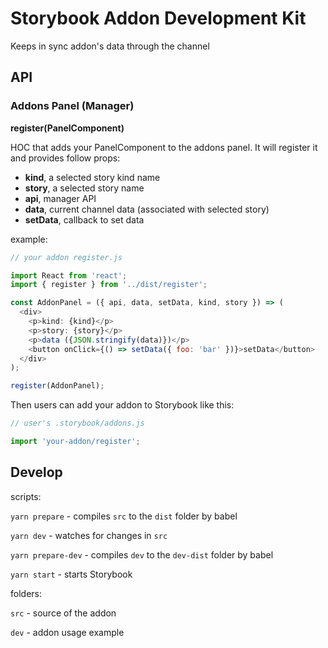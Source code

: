 # Storybook Addon Development Kit

Keeps in sync addon's data through the channel

## API

### Addons Panel (Manager)

**register(PanelComponent)**

HOC that adds your PanelComponent to the addons panel. It will register it and provides follow props:

- **kind**, a selected story kind name
- **story**, a selected story name
- **api**, manager API
- **data**, current channel data (associated with selected story)
- **setData**, callback to set data

example:

```js
// your addon register.js

import React from 'react';
import { register } from '../dist/register';

const AddonPanel = ({ api, data, setData, kind, story }) => (
  <div>
    <p>kind: {kind}</p>
    <p>story: {story}</p>
    <p>data ({JSON.stringify(data)})</p>
    <button onClick={() => setData({ foo: 'bar' })}>setData</button>
  </div>
);

register(AddonPanel);

```

Then users can add your addon to Storybook like this:

```js
// user's .storybook/addons.js

import 'your-addon/register';

```

## Develop

scripts:

`yarn prepare` - compiles `src` to the `dist` folder by babel

`yarn dev` - watches for changes in `src`

`yarn prepare-dev` - compiles `dev` to the `dev-dist` folder by babel

`yarn start` - starts Storybook

folders:

`src` - source of the addon

`dev` - addon usage example

